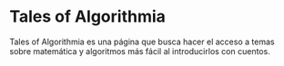 # Tales of Algorithmia

Tales of Algorithmia es una página que busca hacer el acceso a temas sobre matemática y algoritmos más fácil al introducirlos con cuentos.
